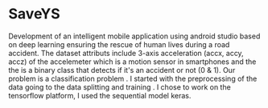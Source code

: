 # SaveYS
Development of an intelligent mobile application using android studio based on deep learning ensuring the rescue of human lives during a road accident.
The dataset attributs include 3-axis acceleration (accx, accy, accz) of the accelemeter which is a motion sensor in smartphones and the the is a binary class that detects if it's an accident or not (0 & 1).
Our problem is a classification problem .
I started with the preprocessing of the data going to the data splitting and training .
I chose to work on the tensorflow platform, I used the sequential model keras.
